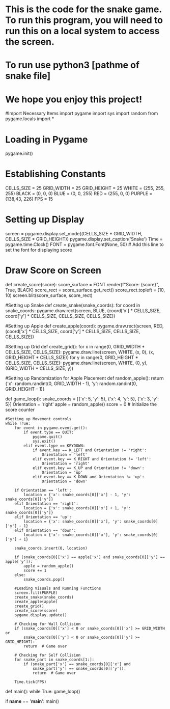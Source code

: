 
# This is the code for the snake game. To run this program, you will need to run this on a local system to access the screen.
# To run use python3 [pathme of snake file]
# We hope you enjoy this project!


#Import Necessary Items
import pygame
import sys
import random
from pygame.locals import *

# Loading in Pygame
pygame.init()

# Establishing Constants
CELLS_SIZE = 25
GRID_WIDTH = 25
GRID_HEIGHT = 25
WHITE = (255, 255, 255)
BLACK = (0, 0, 0)
BLUE = (0, 0, 255)
RED = (255, 0, 0)
PURPLE = (138,43, 226)
FPS = 15

# Setting up Display
screen = pygame.display.set_mode((CELLS_SIZE * GRID_WIDTH, CELLS_SIZE * GRID_HEIGHT))
pygame.display.set_caption('Snake')
Time = pygame.time.Clock()
FONT = pygame.font.Font(None, 50)  # Add this line to set the font for displaying score

# Draw Score on Screen
def create_score(score):
    score_surface = FONT.render(f"Score: {score}", True, BLACK)
    score_rect = score_surface.get_rect()
    score_rect.topleft = (10, 10)
    screen.blit(score_surface, score_rect)
    
#Setting up Snake
def create_snake(snake_coords):
    for coord in snake_coords:
        pygame.draw.rect(screen, BLUE, (coord['x'] * CELLS_SIZE, coord['y'] * CELLS_SIZE, CELLS_SIZE, CELLS_SIZE))

#Setting up Apple
def create_apple(coord):
    pygame.draw.rect(screen, RED, (coord['x'] * CELLS_SIZE, coord['y'] * CELLS_SIZE, CELLS_SIZE, CELLS_SIZE))

#Setting up Grid
def create_grid():
    for x in range(0, GRID_WIDTH * CELLS_SIZE, CELLS_SIZE):
        pygame.draw.line(screen, WHITE, (x, 0), (x, GRID_HEIGHT * CELLS_SIZE))
    for y in range(0, GRID_HEIGHT * CELLS_SIZE, CELLS_SIZE):
        pygame.draw.line(screen, WHITE, (0, y), (GRID_WIDTH * CELLS_SIZE, y))

#Setting up Randomization for Apple Placement
def random_apple():
    return {'x': random.randint(0, GRID_WIDTH - 1), 'y': random.randint(0, GRID_HEIGHT - 1)}


def game_loop():
    snake_coords = [{'x': 5, 'y': 5}, {'x': 4, 'y': 5}, {'x': 3, 'y': 5}]
    Orientation = 'right'
    apple = random_apple()
    score = 0  # Initialize the score counter
    
    #Setting up Movement controls
    while True:
        for event in pygame.event.get():
            if event.type == QUIT:
                pygame.quit()
                sys.exit()
            elif event.type == KEYDOWN:
                if event.key == K_LEFT and Orientation != 'right':
                    Orientation = 'left'
                elif event.key == K_RIGHT and Orientation != 'left':
                    Orientation = 'right'
                elif event.key == K_UP and Orientation != 'down':
                    Orientation = 'up'
                elif event.key == K_DOWN and Orientation != 'up':
                    Orientation = 'down'

        if Orientation == 'left':
            location = {'x': snake_coords[0]['x'] - 1, 'y': snake_coords[0]['y']}
        elif Orientation == 'right':
            location = {'x': snake_coords[0]['x'] + 1, 'y': snake_coords[0]['y']}
        elif Orientation == 'up':
            location = {'x': snake_coords[0]['x'], 'y': snake_coords[0]['y'] - 1}
        elif Orientation == 'down':
            location = {'x': snake_coords[0]['x'], 'y': snake_coords[0]['y'] + 1}

        snake_coords.insert(0, location)

        if (snake_coords[0]['x'] == apple['x'] and snake_coords[0]['y'] == apple['y']):
            apple = random_apple()
            score += 1
        else:
            snake_coords.pop()

        #Loading Visuals and Running Functions
        screen.fill(PURPLE)
        create_snake(snake_coords)
        create_apple(apple)
        create_grid()
        create_score(score)
        pygame.display.update()

        # Checking for Wall Collision
        if (snake_coords[0]['x'] < 0 or snake_coords[0]['x'] >= GRID_WIDTH or
            snake_coords[0]['y'] < 0 or snake_coords[0]['y'] >= GRID_HEIGHT):
            return  # Game over

        # Checking for Self Collision
        for snake_part in snake_coords[1:]:
            if (snake_part['x'] == snake_coords[0]['x'] and
                snake_part['y'] == snake_coords[0]['y']):
                return  # Game over

        Time.tick(FPS)

def main():
    while True:
        game_loop()

if __name__ == '__main__':
    main()
